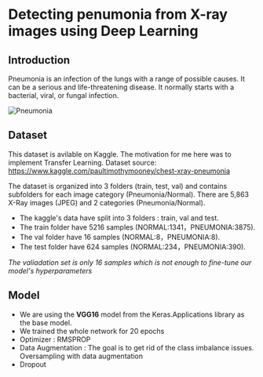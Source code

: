 # Detecting penumonia from X-ray images using Deep Learning

## Introduction
Pneumonia is an infection of the lungs with a range of possible causes. It can be a serious and life-threatening disease. It normally starts with a bacterial, viral, or fungal infection.

![Pneumonia](https://i.imgur.com/jZqpV51.png)

## Dataset 
This dataset is avilable on Kaggle. The motivation for me here was to implement Transfer Learning.
Dataset source: https://www.kaggle.com/paultimothymooney/chest-xray-pneumonia

The dataset is organized into 3 folders (train, test, val) and contains subfolders for each image category (Pneumonia/Normal). There are 5,863 X-Ray images (JPEG) and 2 categories (Pneumonia/Normal).

- The kaggle's data have split into 3 folders : train, val and test.
- The train folder have 5216 samples (NORMAL:1341，PNEUMONIA:3875).
- The val folder have 16 samples (NORMAL:8，PNEUMONIA:8).
- The test folder have 624 samples (NORMAL:234，PNEUMONIA:390).

*The valiadation set is only 16 samples which is not enough to fine-tune our model's hyperparameters*

## Model  
- We are using the **VGG16** model from the Keras.Applications library as the base model.
- We trained the whole network for 20 epochs
- Optimizer : RMSPROP 
- Data Augmentation : The goal is to get rid of the class imbalance issues. Oversampling with data augmentation 
- Dropout
